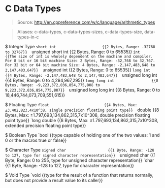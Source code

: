 # C Data Types

> Source: http://en.cppreference.com/w/c/language/arithmetic_types

> Aliases: c-data-types, c-data-types-sizes, c-data-types-size, data-types-in-c

$ Integer Type
    `short int                     {{2 Bytes, Range: -32768 to 32767}} 
    `unsigned short int            {{2 Bytes, Range: 0 to 65535}} 
    `int                           {{The size of int is wholely dependent on the machine and compiler. For 8 bit or 16 bit machine Size: 2 Bytes, Range: -32,768 to 32,767. For 32 bit or 64 bit machine Size: 4 Bytes, Range: -2,147,483,648 to 2,147,483,647}} 
    `unsigned int                  {{2 Bytes, Range: 0 to 65535}} 
    `long int                      {{4 Bytes, Range: -2,147,483,648 to 2,147,483,647}} 
    `unsigned long int             {{4 Bytes, Range: 0 to 4,294,967,295}} 
    `long long int                 {{8 Bytes, Range: -9,223,372,036,854,775,808 to 9,223,372,036,854,775,807}} 
    `unsigned long long int        {{8 Bytes, Range: 0 to 18,446,744,073,709,551,615}} 

$ Floating Type
    `float                         {{4 Bytes, Max: ±3.402,823,4x10^38, single precision floating point type}} 
    `double                        {{8 Bytes, Max: ±1.797,693,134,862,315,7x10^308, double precision floating point type}} 
    `long double                   {{8 Bytes, Max: ±1.797,693,134,862,315,7x10^308, extended precision floating point type}} 

$ Boolean Type
    `bool                          {{type capable of holding one of the two values: 1 and 0 or the macros true or false}} 

$ Character Type
    `signed char                   {{1 Byte, Range: -128 to 127, type for signed character representation}} 
    `unsigned char                 {{1 Byte, Range: 0 to 255, type for unsigned character representation}} 
    `char                          {{1 Byte, Range: -128 to 127, type for character representation}} 

$ Void Type
    `void                          {{type for the result of a function that returns normally, but does not provide a result value to its caller}} 

